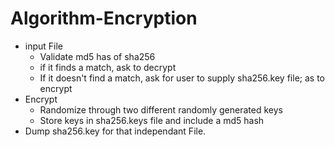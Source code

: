# Algorithm-Encryption

* input File
   - Validate md5 has of sha256
   - if it finds a match, ask to decrypt
   - If it doesn't find a match, ask for user to supply sha256.key file; as to encrypt
* Encrypt
   - Randomize through two different randomly generated keys
   - Store keys in sha256.keys file and include a md5 hash
* Dump sha256.key for that independant File. 
